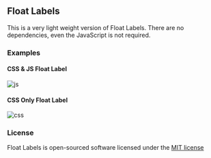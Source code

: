 ## Float Labels

This is a very light weight version of Float Labels. There are no dependencies, even the JavaScript is not required.

### Examples

#### CSS & JS Float Label

![js](https://cloud.githubusercontent.com/assets/5549119/8319654/7b4a55fa-1a11-11e5-962f-ec84782bb651.gif)

#### CSS Only Float Label

![css](https://cloud.githubusercontent.com/assets/5549119/8319651/790af72c-1a11-11e5-9209-88a1150ecb98.gif)

### License

Float Labels is open-sourced software licensed under the [MIT license](http://opensource.org/licenses/MIT)
